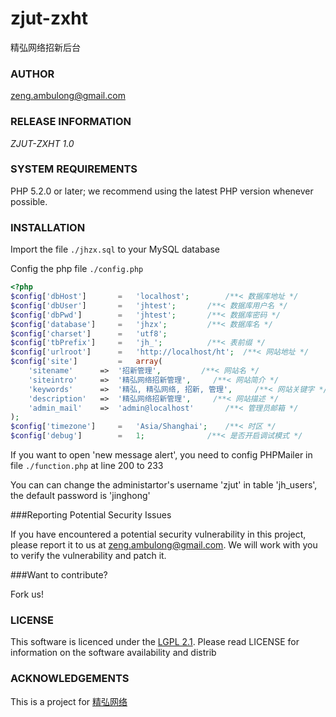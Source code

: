 zjut-zxht
=========

精弘网络招新后台

### AUTHOR
[zeng.ambulong@gmail.com](mailto:zeng.ambulong@gmail.com)

### RELEASE INFORMATION
*ZJUT-ZXHT 1.0*

### SYSTEM REQUIREMENTS

PHP 5.2.0 or later; we recommend using the
latest PHP version whenever possible.

### INSTALLATION

Import the file `./jhzx.sql` to your MySQL database

Config the php file `./config.php`
```php
<?php
$config['dbHost']		=	'localhost';		/**< 数据库地址 */
$config['dbUser']		=	'jhtest';		/**< 数据库用户名 */
$config['dbPwd']		=	'jhtest';		/**< 数据库密码 */
$config['database']		=	'jhzx';			/**< 数据库名 */
$config['charset']		=	'utf8';
$config['tbPrefix']		=	'jh_';			/**< 表前缀 */
$config['urlroot']		=	'http://localhost/ht';	/**< 网站地址 */
$config['site']			=	array(
	'sitename'		=>	'招新管理',			/**< 网站名 */
	'siteintro'		=>	'精弘网络招新管理',		/**< 网站简介 */
	'keywords'		=>	'精弘, 精弘网络, 招新, 管理',		/**< 网站关键字 */
	'description'	=>	'精弘网络招新管理',		/**< 网站描述 */
	'admin_mail'	=>	'admin@localhost'		/**< 管理员邮箱 */
);
$config['timezone']		=	'Asia/Shanghai';	/**< 时区 */
$config['debug']		=	1;				/**< 是否开启调试模式 */
```

If you want to open 'new message alert', you need to config PHPMailer in file `./function.php` at line 200 to 233

You can can change the administartor's username 'zjut' in table 'jh_users', the default password is 'jinghong'

###Reporting Potential Security Issues

If you have encountered a potential security vulnerability in this project, please report it to us at [zeng.ambulong@gmail.com](mailto:zeng.ambulong@gmail.com). We will work with you to verify the vulnerability and patch it.

###Want to contribute?

Fork us!

### LICENSE

This software is licenced under the [LGPL 2.1](http://www.gnu.org/licenses/lgpl-2.1.html). Please read LICENSE for information on the
software availability and distrib

### ACKNOWLEDGEMENTS

This is a project for [精弘网络](http://www.zjut.com)
